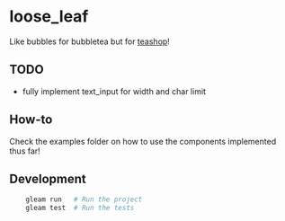 # loose_leaf

Like bubbles for bubbletea but for [teashop](https://github.com/erikareads/teashop)!

## TODO

- fully implement text_input for width and char limit

## How-to

Check the examples folder on how to use the components implemented thus far!

## Development

```sh
    gleam run   # Run the project
    gleam test  # Run the tests
```
